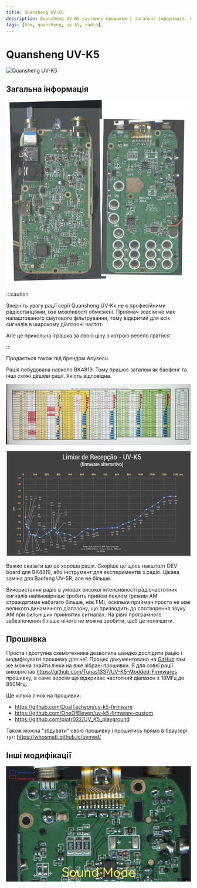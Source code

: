 ```yaml
---
title: Quansheng UV-K5
description: Quansheng UV-K5 кастомні прошивки і загальна інформація. Як прошити рацію Quansheng UV-K5. Розблокування частот Quansheng UV-K5. Anysecu UV-K5.
tags: [ham, quansheng, uv-k5, radio]
---
```


# Quansheng UV-K5

![Quansheng UV-K5](./img/d_s_c00782.jpg)

## Загальна інформація

![Плата рації](./img/q_s__u_v__k5_export.jpg)

:::caution

Зверніть увагу рації серії Quansheng UV-Kx не є професійними радіостанціями, їхні можливості обмежені. Приймач зовсім не має налаштованого смугового фільтрування, тому відкритий для всіх сигналів в широкому діапазоні частот.

Але це прикольна іграшка за свою ціну з котрою весело гратися.

:::

Продається також під брендом Anysecu.

Рація побудована навколо BK4819. Тому працює загалом як баофенг та інші схожі дешеві рації. Якість відповідна.

![UV-K5 Таблиця потужності на передачу TX](./img/photo_2023-06-26_04-23-42.jpg)

![UV-K5 мінімальний сигнал RX, який можна виявити](./img/photo_2023-07-05_16-10-34.jpg)

Важко сказати що це хороша рація. Скоріше це щось накшталт DEV board для BK4819, або інструмент для експериментів з радіо. Цікава заміна для Baofeng UV-5R, але не більше.

Використання радіо в умовах високої інтенсивності радіочастотних сигналів найімовірніше зробить прийом пеклом (режим AM страждатиме набагато більше, ніж FM), оскільки приймач просто не має великого динамічного діапазону, що призводить до спотворення звуку AM при сильніших прийнятих сигналах. На рівні програмного забезпечення більше нічого не можна зробити, щоб це поліпшити.

## Прошивка

Проста і доступна схемотехника дозволила швидко дослідити рацію і модифікувати прошивку для неї. Процес документовано на [GitHub](https://github.com/amnemonic/Quansheng_UV-K5_Firmware) там же можна знайти лінки на вже зібрані прошивки. Я для совєї рації використав https://github.com/Tunas1337/UV-K5-Modded-Firmwares прошивку, а саме версію що відкриває частотний діапазон з 18МГц до 850Мгц.

Ще кілька лінок на прошивки:
* https://github.com/DualTachyon/uv-k5-firmware
* https://github.com/OneOfEleven/uv-k5-firmware-custom
* https://github.com/piotr022/UV_K5_playground

Також можна "збдувати" свою прошивку і прошитись прямо в браузері тут: https://whosmatt.github.io/uvmod/

## Інші модифікації

![Заміна конденцаторів може підвищити якість звуку в рації](./img/photo_2023-07-03_09-17-53.jpg)
